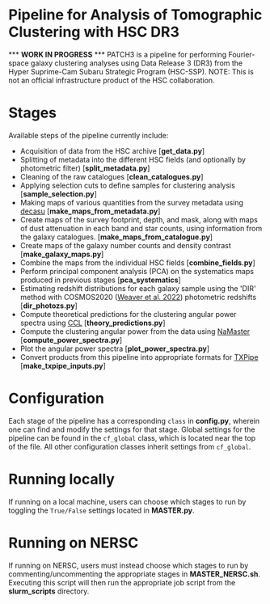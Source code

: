 # Pipeline for Analysis of Tomographic Clustering with HSC DR3
\*\*\* **WORK IN PROGRESS** \*\*\*
PATCH3 is a pipeline for performing Fourier-space galaxy clustering analyses using Data Release 3 (DR3) from the Hyper Suprime-Cam Subaru Strategic Program (HSC-SSP). NOTE: This is not an official infrastructure product of the HSC collaboration.

# Stages
Available steps of the pipeline currently include:
- Acquisition of data from the HSC archive \[**get_data.py**\]
- Splitting of metadata into the different HSC fields (and optionally by photometric filter) \[**split_metadata.py**\]
- Cleaning of the raw catalogues \[**clean_catalogues.py**\]
- Applying selection cuts to define samples for clustering analysis \[**sample_selection.py**\] 
- Making maps of various quantities from the survey metadata using [decasu](https://github.com/erykoff/decasu) \[**make_maps_from_metadata.py**\]
- Create maps of the survey footprint, depth, and mask, along with maps of dust attenuation in each band and star counts, using information from the galaxy catalogues. \[**make_maps_from_catalogue.py**\]
- Create maps of the galaxy number counts and density contrast \[**make_galaxy_maps.py**\]
- Combine the maps from the individual HSC fields \[**combine_fields.py**\]
- Perform principal component analysis (PCA) on the systematics maps produced in previous stages \[**pca_systematics**\]
- Estimating redshift distributions for each galaxy sample using the 'DIR' method with COSMOS2020 ([Weaver et al. 2022](https://arxiv.org/abs/2110.13923)) photometric redshifts \[**dir_photozs.py**\]
- Compute theoretical predictions for the clustering angular power spectra using [CCL](https://github.com/LSSTDESC/CCL) \[**theory_predictions.py**\]
- Compute the clustering angular power from the data using [NaMaster](https://github.com/LSSTDESC/NaMaster) \[**compute_power_spectra.py**\]
- Plot the angular power spectra \[**plot_power_spectra.py**\]
- Convert products from this pipeline into appropriate formats for [TXPipe](https://github.com/LSSTDESC/TXPipe) \[**make_txpipe_inputs.py**\]

# Configuration
Each stage of the pipeline has a corresponding `class` in **config.py**, wherein one can find and modify the settings for that stage. Global settings for the pipeline can be found in the `cf_global` class, which is located near the top of the file. All other configuration classes inherit settings from `cf_global`. 

# Running locally
If running on a local machine, users can choose which stages to run by toggling the `True/False` settings located in **MASTER.py**.

# Running on NERSC
If running on NERSC, users must instead choose which stages to run by commenting/uncommenting the appropriate stages in **MASTER_NERSC.sh**. Executing this script will then run the appropriate job script from the **slurm_scripts** directory. 
